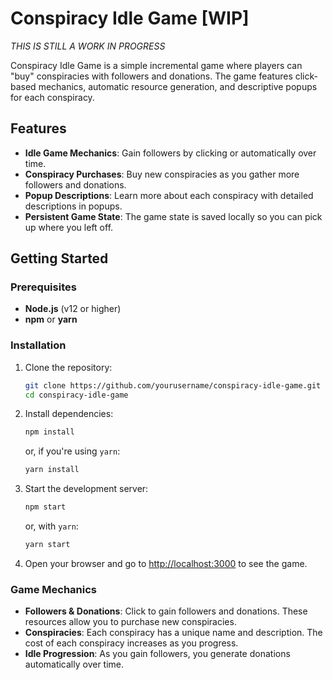 # Conspiracy Idle Game [WIP]

*THIS IS STILL A WORK IN PROGRESS*

Conspiracy Idle Game is a simple incremental game where players can "buy" conspiracies with followers and donations. The game features click-based mechanics, automatic resource generation, and descriptive popups for each conspiracy.

## Features

- **Idle Game Mechanics**: Gain followers by clicking or automatically over time.
- **Conspiracy Purchases**: Buy new conspiracies as you gather more followers and donations.
- **Popup Descriptions**: Learn more about each conspiracy with detailed descriptions in popups.
- **Persistent Game State**: The game state is saved locally so you can pick up where you left off.

## Getting Started

### Prerequisites

- **Node.js** (v12 or higher)
- **npm** or **yarn**

### Installation

1. Clone the repository:

    ```bash
    git clone https://github.com/yourusername/conspiracy-idle-game.git
    cd conspiracy-idle-game
    ```

2. Install dependencies:

    ```bash
    npm install
    ```

   or, if you're using `yarn`:

    ```bash
    yarn install
    ```

3. Start the development server:

    ```bash
    npm start
    ```

   or, with `yarn`:

    ```bash
    yarn start
    ```

4. Open your browser and go to [http://localhost:3000](http://localhost:3000) to see the game.
  
### Game Mechanics

- **Followers & Donations**: Click to gain followers and donations. These resources allow you to purchase new conspiracies.
- **Conspiracies**: Each conspiracy has a unique name and description. The cost of each conspiracy increases as you progress.
- **Idle Progression**: As you gain followers, you generate donations automatically over time.
